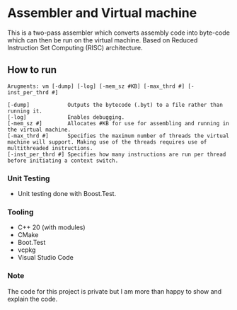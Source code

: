 # Assembler and Virtual machine
This is a two-pass assembler which converts assembly code into byte-code which can then be run on the virtual machine. Based on Reduced Instruction Set Computing (RISC) architecture.

## How to run
```
Arugments: vm [-dump] [-log] [-mem_sz #KB] [-max_thrd #] [-inst_per_thrd #]

[-dump]            Outputs the bytecode (.byt) to a file rather than running it.
[-log]             Enables debugging.
[-mem_sz #]        Allocates #KB for use for assembling and running in the virtual machine.
[-max_thrd #]      Specifies the maximum number of threads the virtual machine will support. Making use of the threads requires use of multithreaded instructions.
[-inst_per_thrd #] Specifies how many instructions are run per thread before initiating a context switch.
```

### Unit Testing
- Unit testing done with Boost.Test.

### Tooling
- C++ 20 (with modules)
- CMake
- Boot.Test
- vcpkg
- Visual Studio Code

### Note
The code for this project is private but I am more than happy to show and explain the code.
